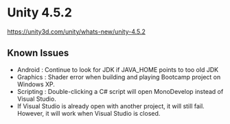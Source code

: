 # Unity 4.5.2

https://unity3d.com/unity/whats-new/unity-4.5.2

## Known Issues



*   Android : Continue to look for JDK if JAVA\_HOME points to too old JDK
*   Graphics : Shader error when building and playing Bootcamp project on Windows XP.
*   Scripting : Double-clicking a C# script will open MonoDevelop instead of Visual Studio.
*   If Visual Studio is already open with another project, it will still fail. However, it will work when Visual Studio is closed.